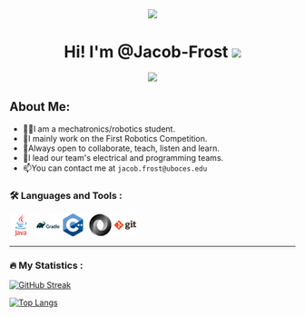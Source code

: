 <div id="header" align="center">
 <img src="https://i.giphy.com/media/v1.Y2lkPTc5MGI3NjExMTlmc3Bta2NxaXBoeWVoN21peTF5aDlqbW9mZmp3Z3NrODUybHpuZiZlcD12MV9pbnRlcm5hbF9naWZfYnlfaWQmY3Q9Zw/161QUHHe6ZsmGDSH4V/giphy.gif" width="100px"/> 
<h1>
  Hi!
  I'm @Jacob-Frost
  <img src="https://media.giphy.com/media/hvRJCLFzcasrR4ia7z/giphy.gif" width="30px"/>
</h1>
</div>
<div id="body" align="center">
  <img src="https://i.giphy.com/media/v1.Y2lkPTc5MGI3NjExbjBzcmJ5N2JzZmcyNzZiYW0ya3dxc3NucmVvcTQzd25lN2Fob2tncyZlcD12MV9pbnRlcm5hbF9naWZfYnlfaWQmY3Q9Zw/BL6OtMAdU66Os/giphy.gif" width="500"/>
  </div>

## About Me:


- 👨‍🎓I am a mechatronics/robotics student.
- 🤖I mainly work on the First Robotics Competition.
- 🧠Always open to collaborate, teach, listen and learn.
- 📘I lead our team's electrical and programming teams.
- 📫You can contact me at `jacob.frost@uboces.edu`



### :hammer_and_wrench: Languages and Tools :
<div>
 <img src="https://github.com/devicons/devicon/blob/master/icons/java/java-original-wordmark.svg" title="Java" alt="Java" width="40" height="40"/>&nbsp;
 <img src="https://raw.githubusercontent.com/devicons/devicon/6910f0503efdd315c8f9b858234310c06e04d9c0/icons/gradle/gradle-original-wordmark.svg" title="Gradle" alt="Gradle" height="40"/>
 <img src="https://raw.githubusercontent.com/devicons/devicon/6910f0503efdd315c8f9b858234310c06e04d9c0/icons/cplusplus/cplusplus-original.svg" title="Java" alt="Java" width="40" height="40"/>&nbsp;
 <img src="https://github.com/devicons/devicon/blob/master/icons/json/json-original.svg" title="Json" alt="Json" height="40"/>
 <img src="https://github.com/devicons/devicon/blob/master/icons/git/git-original-wordmark.svg" title="Git" alt="Git" height="40"/>

 ---
### :fire: My Statistics :
[![GitHub Streak](https://github-readme-streak-stats.herokuapp.com?user=Jacob-Frost)](https://git.io/streak-stats)

[![Top Langs](https://github-readme-stats.vercel.app/api/top-langs/?username=Jacob-Frost)](https://github.com/anuraghazra/github-readme-stats)
